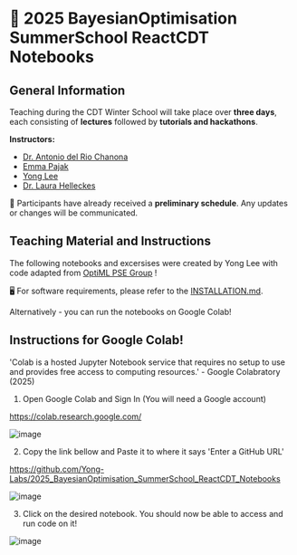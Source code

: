 # 🎉 2025 BayesianOptimisation SummerSchool ReactCDT Notebooks

## General Information  
Teaching during the CDT Winter School will take place over **three days**, each consisting of **lectures** followed by **tutorials and hackathons**.  

**Instructors:**  
- [Dr. Antonio del Rio Chanona](https://www.optimlpse.co.uk/author/dr.-ehecatl-antonio-del-rio-chanona/)  
- [Emma Pajak](https://www.optimlpse.co.uk/author/emma-pajak/)
- [Yong Lee](https://www.optimlpse.co.uk/author/yong-lee/)  
- [Dr. Laura Helleckes](https://www.optimlpse.co.uk/author/laura-helleckes/)  

📅 Participants have already received a **preliminary schedule**. Any updates or changes will be communicated.   

## Teaching Material and Instructions  
The following notebooks and excersises were created by Yong Lee with code adapted from [OptiML PSE Group](https://github.com/OptiMaL-PSE-Lab) !

🖥️ For software requirements, please refer to the [INSTALLATION.md](./INSTALLATION.md). 

Alternatively - you can run the notebooks on Google Colab!

## Instructions for Google Colab! 
'Colab is a hosted Jupyter Notebook service that requires no setup to use and provides free access to computing resources.' - Google Colabratory (2025)

1. Open Google Colab and Sign In (You will need a Google account)

https://colab.research.google.com/

![image](https://github.com/user-attachments/assets/92703f5d-5b00-4f8d-b523-5716caea1625)

2. Copy the link bellow and Paste it to where it says 'Enter a GitHub URL'

https://github.com/Yong-Labs/2025_BayesianOptimisation_SummerSchool_ReactCDT_Notebooks

![image](https://github.com/user-attachments/assets/416100d6-634f-4e6f-b60e-668e1d705f9a)

3. Click on the desired notebook. You should now be able to access and run code on it!

![image](https://github.com/user-attachments/assets/cc9c531c-32c7-4cf6-a333-4643587a0a5e)


